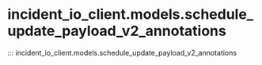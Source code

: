 # incident_io_client.models.schedule_update_payload_v2_annotations

::: incident_io_client.models.schedule_update_payload_v2_annotations
